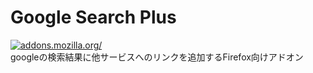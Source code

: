 # Google Search Plus
[![addons.mozilla.org/](https://addons.cdn.mozilla.net/static/img/addons-buttons/AMO-button_2.png)](https://addons.mozilla.org/ja/firefox/addon/g-search-plus)  
googleの検索結果に他サービスへのリンクを追加するFirefox向けアドオン
